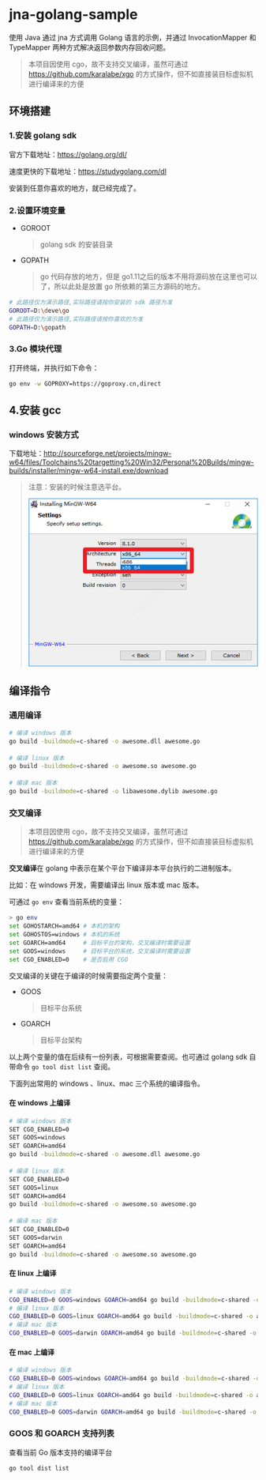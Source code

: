 # jna-golang-sample

使用 Java 通过 jna 方式调用 Golang 语言的示例，并通过 InvocationMapper 和 TypeMapper 两种方式解决返回参数内存回收问题。

> 本项目因使用 cgo，故不支持交叉编译，虽然可通过 https://github.com/karalabe/xgo 的方式操作，但不如直接装目标虚拟机进行编译来的方便

## 环境搭建

### 1.安装 golang sdk

官方下载地址：https://golang.org/dl/

速度更快的下载地址：https://studygolang.com/dl

安装到任意你喜欢的地方，就已经完成了。

### 2.设置环境变量

- GOROOT

  > golang sdk 的安装目录

- GOPATH

  > go 代码存放的地方，但是 go1.11之后的版本不用将源码放在这里也可以了，所以此处是放置 go 所依赖的第三方源码的地方。

```bash
# 此路径仅为演示路径,实际路径请按你安装的 sdk 路径为准
GOROOT=D:\deve\go
# 此路径仅为演示路径,实际路径请按你喜欢的为准
GOPATH=D:\gopath
```



### 3.Go 模块代理

打开终端，并执行如下命令：

```bash
go env -w GOPROXY=https://goproxy.cn,direct
```



## 4.安装 gcc

### windows 安装方式

下载地址：http://sourceforge.net/projects/mingw-w64/files/Toolchains%20targetting%20Win32/Personal%20Builds/mingw-builds/installer/mingw-w64-install.exe/download

> 注意：安装的时候注意选平台。
>
> ![1610680778788](README/1610680778788.png)

## 编译指令

### 通用编译

```bash
# 编译 windows 版本
go build -buildmode=c-shared -o awesome.dll awesome.go

# 编译 linux 版本
go build -buildmode=c-shared -o awesome.so awesome.go

# 编译 mac 版本
go build -buildmode=c-shared -o libawesome.dylib awesome.go
```

### 交叉编译

> 本项目因使用 cgo，故不支持交叉编译，虽然可通过 https://github.com/karalabe/xgo 的方式操作，但不如直接装目标虚拟机进行编译来的方便

**交叉编译**在 golang 中表示在某个平台下编译非本平台执行的二进制版本。

比如：在 windows 开发，需要编译出 linux 版本或 mac 版本。

可通过 `go env` 查看当前系统的变量：

```bash
> go env
set GOHOSTARCH=amd64 # 本机的架构
set GOHOSTOS=windows # 本机的系统
set GOARCH=amd64     # 目标平台的架构，交叉编译时需要设置
set GOOS=windows     # 目标平台的系统，交叉编译时需要设置
set CGO_ENABLED=0    # 是否启用 CGO
```

交叉编译的关键在于编译的时候需要指定两个变量：

- GOOS

  > 目标平台系统

- GOARCH

  > 目标平台架构

以上两个变量的值在后续有一份列表，可根据需要查阅。也可通过 golang sdk 自带命令 `go tool dist list` 查阅。

下面列出常用的 windows 、linux、mac 三个系统的编译指令。

#### 在 windows 上编译

```bash
# 编译 windows 版本
SET CGO_ENABLED=0
SET GOOS=windows
SET GOARCH=amd64
go build -buildmode=c-shared -o awesome.dll awesome.go

# 编译 linux 版本
SET CGO_ENABLED=0
SET GOOS=linux
SET GOARCH=amd64
go build -buildmode=c-shared -o awesome.so awesome.go

# 编译 mac 版本
SET CGO_ENABLED=0
SET GOOS=darwin
SET GOARCH=amd64
go build -buildmode=c-shared -o awesome.so awesome.go
```



#### 在 linux 上编译

```bash
# 编译 windows 版本
CGO_ENABLED=0 GOOS=windows GOARCH=amd64 go build -buildmode=c-shared -o awesome.dll awesome.go
# 编译 linux 版本
CGO_ENABLED=0 GOOS=linux GOARCH=amd64 go build -buildmode=c-shared -o awesome.so awesome.go
# 编译 mac 版本
CGO_ENABLED=0 GOOS=darwin GOARCH=amd64 go build -buildmode=c-shared -o awesome.so awesome.go
```



#### 在 mac 上编译

```bash
# 编译 windows 版本
CGO_ENABLED=0 GOOS=windows GOARCH=amd64 go build -buildmode=c-shared -o awesome.dll awesome.go
# 编译 linux 版本
CGO_ENABLED=0 GOOS=linux GOARCH=amd64 go build -buildmode=c-shared -o awesome.so awesome.go
# 编译 mac 版本
CGO_ENABLED=0 GOOS=darwin GOARCH=amd64 go build -buildmode=c-shared -o awesome.so awesome.go
```

### GOOS 和 GOARCH 支持列表

查看当前 Go 版本支持的编译平台

```bash
go tool dist list
```

